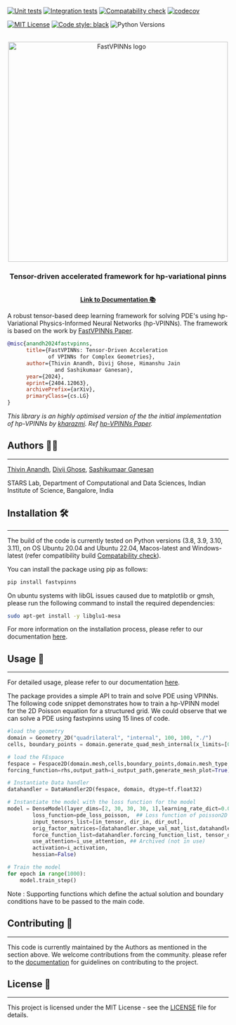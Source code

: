 
[![Unit tests](https://github.com/cmgcds/fastvpinns/actions/workflows/unit-tests.yml/badge.svg)](https://github.com/cmgcds/fastvpinns/actions/workflows/unit-tests.yml)
[![Integration tests](https://github.com/cmgcds/fastvpinns/actions/workflows/integration-tests.yml/badge.svg)](https://github.com/cmgcds/fastvpinns/actions/workflows/integration-tests.yml)
[![Compatability check](https://github.com/cmgcds/fastvpinns/actions/workflows/compatibility-tests.yml/badge.svg)](https://github.com/cmgcds/fastvpinns/actions/workflows/compatibility-tests.yml)
[![codecov](https://codecov.io/gh/cmgcds/fastvpinns/graph/badge.svg?token=NI9G37R2Q7)](https://codecov.io/gh/cmgcds/fastvpinns)

[![MIT License](https://img.shields.io/badge/License-MIT-blue.svg)](https://opensource.org/licenses/MIT)
[![Code style: black](https://img.shields.io/badge/code%20style-black-000000.svg)](https://github.com/psf/black)
![Python Versions](https://img.shields.io/badge/python-3.8%20|%203.9%20|%203.10%20|%203.11-blue)



<br />
<div align="center">
  <a href="https://github.com/cmgcds/fastvpinns">
    <img alt="FastVPINNs logo" src="https://raw.githubusercontent.com/cmgcds/fastvpinns/main/Fastvpinns_logo.png" width="500">
  </a>

<h3 align="center">Tensor-driven accelerated framework for hp-variational pinns</h3>

  <p align="center">
    <br />
    <a href="https://cmgcds.github.io/fastvpinns"><strong>Link to Documentation 📚</strong></a>
    <br />

  </p>
</div>

A robust tensor-based deep learning framework for solving PDE's using hp-Variational Physics-Informed Neural Networks (hp-VPINNs). The framework is based on the work by [FastVPINNs Paper](https://arxiv.org/abs/2404.12063).

```bibtex
@misc{anandh2024fastvpinns,
      title={FastVPINNs: Tensor-Driven Acceleration
             of VPINNs for Complex Geometries}, 
      author={Thivin Anandh, Divij Ghose, Himanshu Jain
               and Sashikumaar Ganesan},
      year={2024},
      eprint={2404.12063},
      archivePrefix={arXiv},
      primaryClass={cs.LG}
}
```

*This library is an highly optimised version of the the initial implementation of hp-VPINNs by [kharazmi](https://github.com/ehsankharazmi/hp-VPINNs). Ref [hp-VPINNs Paper](https://arxiv.org/abs/2003.05385).*

## Authors 👨‍💻
---

[Thivin Anandh](https://github.com/thivinanandh), [Divij Ghose](https://divijghose.github.io/), [Sashikumaar Ganesan](https://cds.iisc.ac.in/faculty/sashi)

STARS Lab, Department of Computational and Data Sciences, Indian Institute of Science, Bangalore, India

## Installation 🛠️
---

The build of the code is currently tested on Python versions (3.8, 3.9, 3.10, 3.11), on OS Ubuntu 20.04 and Ubuntu 22.04, Macos-latest and Windows-latest (refer compatibility build [Compatability check](https://github.com/cmgcds/fastvpinns/actions/workflows/compatibility-tests.yml)).

You can install the package using pip as follows:

```bash
pip install fastvpinns
```

 On ubuntu systems with libGL issues caused due to matplotlib or gmsh, please run the following command to install the required dependencies:
```bash
sudo apt-get install -y libglu1-mesa 
```

For more information on the installation process, please refer to our documentation [here](https://cmgcds.github.io/fastvpinns/).

## Usage 🚀
---

For detailed usage, please refer to our documentation [here](https://cmgcds.github.io/fastvpinns/).

The package provides a simple API to train and solve PDE using VPINNs. The following code snippet demonstrates how to train a hp-VPINN model for the 2D Poisson equation for a structured grid. We could observe that we can solve a PDE using fastvpinns using 15 lines of code.

```python
#load the geometry 
domain = Geometry_2D("quadrilateral", "internal", 100, 100, "./")
cells, boundary_points = domain.generate_quad_mesh_internal(x_limits=[0, 1],y_limits=[0, 1],n_cells_x=4, n_cells_y=4, num_boundary_points=400)

# load the FEspace
fespace = Fespace2D(domain.mesh,cells,boundary_points,domain.mesh_type,fe_order=5,fe_type="jacobi",quad_order=5,quad_type="legendre", fe_transformation_type="bilinear",bound_function_dict=bound_function_dict,bound_condition_dict=bound_condition_dict,
forcing_function=rhs,output_path=i_output_path,generate_mesh_plot=True)

# Instantiate Data handler 
datahandler = DataHandler2D(fespace, domain, dtype=tf.float32)

# Instantiate the model with the loss function for the model 
model = DenseModel(layer_dims=[2, 30, 30, 30, 1],learning_rate_dict=0.01,params_dict=params_dict,
        loss_function=pde_loss_poisson,  ## Loss function of poisson2D
        input_tensors_list=[in_tensor, dir_in, dir_out],
        orig_factor_matrices=[datahandler.shape_val_mat_list,datahandler.grad_x_mat_list, datahandler.grad_y_mat_list],
        force_function_list=datahandler.forcing_function_list, tensor_dtype=tf.float32,
        use_attention=i_use_attention, ## Archived (not in use)
        activation=i_activation,
        hessian=False)

# Train the model
for epoch in range(1000):
    model.train_step()
```

Note : Supporting functions which define the actual solution and boundary conditions have to be passed to the main code.

## Contributing 🤝
---
This code is currently maintained by the Authors as mentioned in the section above. We welcome contributions from the community. please refer to the [documentation](https://cmgcds.github.io/fastvpinns/) for guidelines on contributing to the project.

## License 📑
---

This project is licensed under the MIT License - see the [LICENSE](LICENSE) file for details. 
